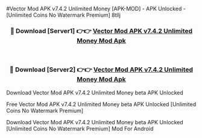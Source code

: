 #Vector Mod APK v7.4.2 Unlimited Money [APK-MOD] - APK Unlocked - [Unlimited Coins No Watermark Premium] 8tllj



<div align="center">

<h3>🔴 Download [Server1] 👉👉 <a href="https://momento.my/?title=Vector_Mod_APK_v7.4.2_Unlimited_Money">Vector Mod APK v7.4.2 Unlimited Money Mod Apk</a></h3><br>

<h3>🔴 Download [Server2] 👉👉 <a href="https://momento.my/?title=Vector_Mod_APK_v7.4.2_Unlimited_Money">Vector Mod APK v7.4.2 Unlimited Money Mod Apk</a></h3>
</div>



Download Vector Mod APK v7.4.2 Unlimited Money beta APK Unlocked

Free Vector Mod APK v7.4.2 Unlimited Money beta APK Unlocked [Unlimited Coins No Watermark Premium]

Download Vector Mod APK v7.4.2 Unlimited Money beta APK Unlocked [Unlimited Coins No Watermark Premium] Mod For Android
